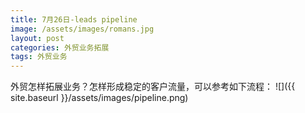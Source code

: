 ```yaml
---
title: 7月26日-leads pipeline
image: /assets/images/romans.jpg
layout: post
categories: 外贸业务拓展
tags: 外贸业务
---
```


外贸怎样拓展业务？怎样形成稳定的客户流量，可以参考如下流程：
![]({{ site.baseurl }}/assets/images/pipeline.png)
